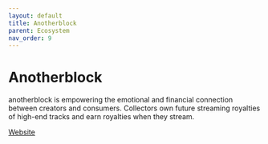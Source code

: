 ```yaml
---
layout: default
title: Anotherblock
parent: Ecosystem
nav_order: 9
---
```

# Anotherblock

anotherblock is empowering the emotional and financial connection between creators and consumers. Collectors own future streaming royalties of high-end tracks and earn royalties when they stream.

[Website](https://anotherblock.io/)
